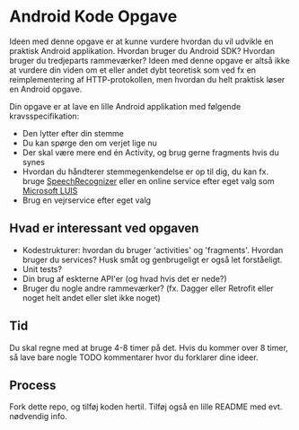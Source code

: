 # Android Kode Opgave
Ideen med denne opgave er at kunne vurdere hvordan du vil udvikle en praktisk Android applikation. Hvordan bruger du Android SDK? Hvordan bruger du tredjeparts rammeværker? Ideen med denne opgave er altså ikke at vurdere din viden om et eller andet dybt teoretisk som ved fx en reimplementering af HTTP-protokollen, men hvordan du helt praktisk løser en Android opgave.

Din opgave er at lave en lille Android applikation med følgende kravsspecifikation:
- Den lytter efter din stemme
- Du kan spørge den om verjet lige nu
- Der skal være mere end én Activity, og brug gerne fragments hvis du synes
- Hvordan du håndterer stemmegenkendelse er op til dig, du kan fx. bruge [SpeechRecognizer](https://developer.android.com/reference/android/speech/SpeechRecognizer.html) eller en online service efter eget valg som [Microsoft LUIS](https://docs.microsoft.com/en-us/azure/cognitive-services/luis/)
- Brug en vejrservice efter eget valg

## Hvad er interessant ved opgaven
- Kodestrukturer: hvordan du bruger 'activities' og 'fragments'. Hvordan bruger du services? Husk småt og genbrugeligt er også let forståeligt.
- Unit tests?
- Din brug af eskterne API'er (og hvad hvis det er nede?)
- Bruger du nogle andre rammeværker? (fx. Dagger eller Retrofit eller noget helt andet eller slet ikke noget)

## Tid
Du skal regne med at bruge 4-8 timer på det. Hvis du kommer over 8 timer, så lave bare nogle TODO kommentarer hvor du forklarer dine ideer.

## Process
Fork dette repo, og tilføj koden hertil. Tilføj også en lille README med evt. nødvendig info.

